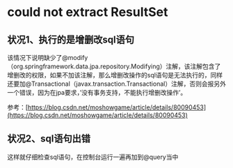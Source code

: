 # could not extract ResultSet

## 状况1、执行的是增删改sql语句

该情况下说明缺少了@modify（org.springframework.data.jpa.repository.Modifying）注解，该注解包含了增删改的权限，如果不加该注解，那么增删改操作的sql语句是无法执行的，同样还要加@Transactional（javax.transaction.Transactional）注解，否则会报另外一个错误，因为在jpa要求，’没有事务支持，不能执行增删改操作’。

参考：[https://blog.csdn.net/moshowgame/article/details/80090453](https://blog.csdn.net/moshowgame/article/details/80090453)

## 状况2、sql语句出错

这样就仔细检查sql语句，在控制台运行一遍再加到@query当中
